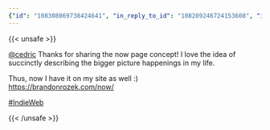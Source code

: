 ```yaml
---
{"id": "108308069738424641", "in_reply_to_id": "108289246724153608", "in_reply_to_account_id": "258320", "sensitive": false, "spoiler_text": "", "visibility": "public", "language": "en", "replies_count": 0, "reblogs_count": 0, "favourites_count": 1, "edited_at": null, "reblog": null, "application": null, "account": {"id": "108219415927856966", "username": "brozek", "acct": "brozek", "display_name": "Brandon Rozek", "url": "https://fosstodon.org/@brozek", "avatar": "https://cdn.fosstodon.org/accounts/avatars/108/219/415/927/856/966/original/bae9f46f23936e79.jpg", "avatar_static": "https://cdn.fosstodon.org/accounts/avatars/108/219/415/927/856/966/original/bae9f46f23936e79.jpg", "header": "https://fosstodon.org/headers/original/missing.png", "header_static": "https://fosstodon.org/headers/original/missing.png", "noindex": true}, "media_attachments": [], "mentions": [{"id": "258320", "username": "cedric", "url": "https://fosstodon.org/@cedric", "acct": "cedric"}], "tags": [{"name": "indieweb", "url": "https://fosstodon.org/tags/indieweb"}], "emojis": [], "card": {"url": "https://brandonrozek.com/now/", "title": "Now", "description": "Recent Happenings in Brandon Rozek's life", "type": "link", "author_name": "", "author_url": "", "provider_name": "", "provider_url": "", "html": "", "width": 0, "height": 0, "image": null, "embed_url": "", "blurhash": null}, "poll": null, "syndication": "https://fosstodon.org/@brozek/108308069738424641", "date": "2022-05-15T21:26:29.914Z"}
---
```

{{< unsafe >}}
<p><span class="h-card"><a href="https://fosstodon.org/@cedric" class="u-url mention">@<span>cedric</span></a></span> Thanks for sharing the now page concept! I love the idea of succinctly describing the bigger picture happenings in my life.</p><p>Thus, now I have it on my site as well :)<br /><a href="https://brandonrozek.com/now/" target="_blank" rel="nofollow noopener noreferrer"><span class="invisible">https://</span><span class="">brandonrozek.com/now/</span><span class="invisible"></span></a></p><p><a href="https://fosstodon.org/tags/IndieWeb" class="mention hashtag" rel="tag">#<span>IndieWeb</span></a></p>
{{< /unsafe >}}
